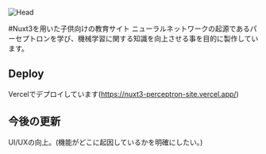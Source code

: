 ![Head](https://github.com/Iris-Fla/nuxt3-perceptron-site/assets/103801589/c7ead00f-ad5d-4c52-b269-8153dd1b74bc)

#Nuxt3を用いた子供向けの教育サイト
ニューラルネットワークの起源であるパーセプトロンを学び、機械学習に関する知識を向上させる事を目的に製作しています。

## Deploy
Vercelでデプロイしています(https://nuxt3-perceptron-site.vercel.app/)

## 今後の更新
UI/UXの向上。(機能がどこに起因しているかを明確にしたい。)
